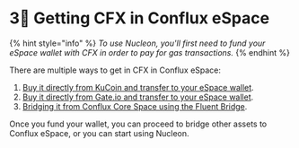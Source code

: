 # 3⃣ Getting CFX in Conflux eSpace

{% hint style="info" %}
&#x20;_To use Nucleon, you'll first need to fund your eSpace wallet with CFX in order to pay for gas transactions._&#x20;
{% endhint %}

There are multiple ways to get in CFX in Conflux eSpace:&#x20;

1. [Buy it directly from KuCoin and transfer to your eSpace wallet](http://link-pending/).&#x20;
2. [Buy it directly from Gate.io and transfer to your eSpace wallet](http://link-pending/).&#x20;
3. [Bridging it from Conflux Core Space using the Fluent Bridge](http://link-pending/).&#x20;

Once you fund your wallet, you can proceed to bridge other assets to Conflux eSpace, or you can start using Nucleon.&#x20;

&#x20;

&#x20;
